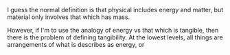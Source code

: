 I guess the normal definition is that physical includes energy and matter, but material only involves that which has mass.

However, if I'm to use the analogy of energy vs that which is tangible, then there is the problem of defining tangibility. At the lowest levels, all things are arrangements of what is describes as energy, or
